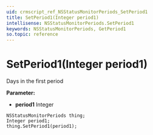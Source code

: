 ```yaml
---
uid: crmscript_ref_NSStatusMonitorPeriods_SetPeriod1
title: SetPeriod1(Integer period1)
intellisense: NSStatusMonitorPeriods.SetPeriod1
keywords: NSStatusMonitorPeriods, GetPeriod1
so.topic: reference
---
```


# SetPeriod1(Integer period1)

Days in the first period

**Parameter:** 
* **period1** Integer

```crmscript
NSStatusMonitorPeriods thing;
Integer period1;
thing.SetPeriod1(period1);
```

